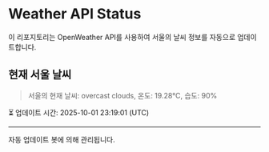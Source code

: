 
# Weather API Status

이 리포지토리는 OpenWeather API를 사용하여 서울의 날씨 정보를 자동으로 업데이트합니다.

## 현재 서울 날씨
> 서울의 현재 날씨: overcast clouds, 온도: 19.28°C, 습도: 90%

⏳ 업데이트 시간: 2025-10-01 23:19:01 (UTC)

---
자동 업데이트 봇에 의해 관리됩니다.
